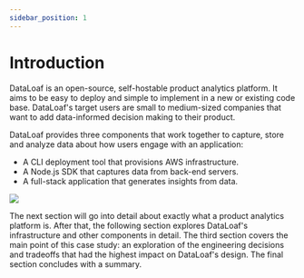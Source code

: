 ```yaml
---
sidebar_position: 1
---
```

# Introduction
DataLoaf is an open-source, self-hostable product analytics platform. It aims to be easy to deploy and simple to implement in a new or existing code base. DataLoaf's target users are small to medium-sized companies that want to add data-informed decision making to their product.

DataLoaf provides three components that work together to capture, store and analyze data about how users engage with an application:

- A CLI deployment tool that provisions AWS infrastructure.
- A Node.js SDK that captures data from back-end servers. 
- A full-stack application that generates insights from data. 

![](https://lh7-us.googleusercontent.com/gl_0n6TesueFMVboe7g-csJrw7B9zlKoiR5XtW69a_vkYOj1UXcjoyBvv5DEGWYbirfHGXCxARYbGYU-wpr1dLQxJIqZft4EhOxXlXxJTqcY2HEYhAP5vIi8m2dRRasBh39XO1x6iIzsuuHB)

The next section will go into detail about exactly what a product analytics platform is. After that, the following section explores DataLoaf's infrastructure and other components in detail. The third section covers the main point of this case study: an exploration of the engineering decisions and tradeoffs that had the highest impact on DataLoaf's design. The final section concludes with a summary.
